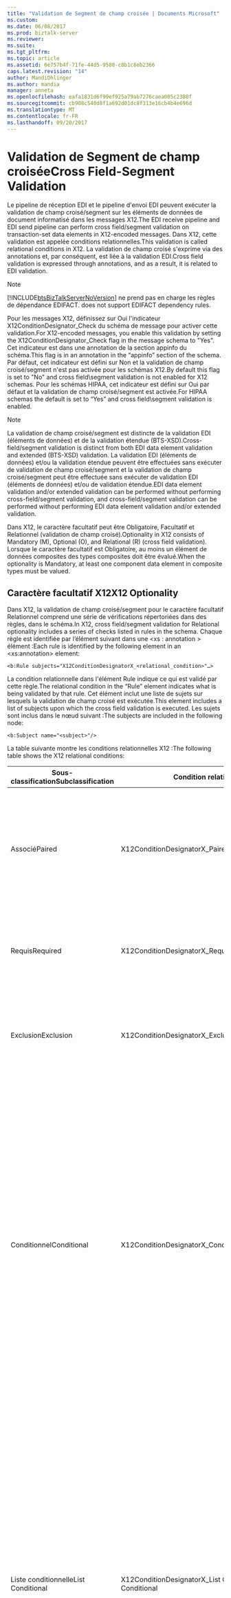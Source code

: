 ```yaml
---
title: "Validation de Segment de champ croisée | Documents Microsoft"
ms.custom: 
ms.date: 06/08/2017
ms.prod: biztalk-server
ms.reviewer: 
ms.suite: 
ms.tgt_pltfrm: 
ms.topic: article
ms.assetid: 6e757b4f-71fe-44d5-9580-c8b1c8eb2366
caps.latest.revision: "14"
author: MandiOhlinger
ms.author: mandia
manager: anneta
ms.openlocfilehash: eafa1831d6f99ef925a79ab7276caea005c2380f
ms.sourcegitcommit: cb908c540d8f1a692d01dc8f313e16cb4b4e696d
ms.translationtype: MT
ms.contentlocale: fr-FR
ms.lasthandoff: 09/20/2017
---
```

# <a name="cross-field-segment-validation"></a><span data-ttu-id="6a092-102">Validation de Segment de champ croisée</span><span class="sxs-lookup"><span data-stu-id="6a092-102">Cross Field-Segment Validation</span></span>
<span data-ttu-id="6a092-103">Le pipeline de réception EDI et le pipeline d'envoi EDI peuvent exécuter la validation de champ croisé/segment sur les éléments de données de document informatisé dans les messages X12.</span><span class="sxs-lookup"><span data-stu-id="6a092-103">The EDI receive pipeline and EDI send pipeline can perform cross field/segment validation on transaction-set data elements in X12-encoded messages.</span></span> <span data-ttu-id="6a092-104">Dans X12, cette validation est appelée conditions relationnelles.</span><span class="sxs-lookup"><span data-stu-id="6a092-104">This validation is called relational conditions in X12.</span></span> <span data-ttu-id="6a092-105">La validation de champ croisé s'exprime via des annotations et, par conséquent, est liée à la validation EDI.</span><span class="sxs-lookup"><span data-stu-id="6a092-105">Cross field validation is expressed through annotations, and as a result, it is related to EDI validation.</span></span>  
  
> [!NOTE]
>  [!INCLUDE[btsBizTalkServerNoVersion](../includes/btsbiztalkservernoversion-md.md)]<span data-ttu-id="6a092-106"> ne prend pas en charge les règles de dépendance EDIFACT.</span><span class="sxs-lookup"><span data-stu-id="6a092-106"> does not support EDIFACT dependency rules.</span></span>  
  
 <span data-ttu-id="6a092-107">Pour les messages X12, définissez sur Oui l'indicateur X12ConditionDesignator_Check du schéma de message pour activer cette validation.</span><span class="sxs-lookup"><span data-stu-id="6a092-107">For X12-encoded messages, you enable this validation by setting the X12ConditionDesignator_Check flag in the message schema to "Yes".</span></span> <span data-ttu-id="6a092-108">Cet indicateur est dans une annotation de la section appinfo du schéma.</span><span class="sxs-lookup"><span data-stu-id="6a092-108">This flag is in an annotation in the “appinfo” section of the schema.</span></span> <span data-ttu-id="6a092-109">Par défaut, cet indicateur est défini sur Non et la validation de champ croisé/segment n'est pas activée pour les schémas X12.</span><span class="sxs-lookup"><span data-stu-id="6a092-109">By default this flag is set to "No" and cross field\segment validation is not enabled for X12 schemas.</span></span> <span data-ttu-id="6a092-110">Pour les schémas HIPAA, cet indicateur est défini sur Oui par défaut et la validation de champ croisé/segment est activée.</span><span class="sxs-lookup"><span data-stu-id="6a092-110">For HIPAA schemas the default is set to “Yes” and cross field\segment validation is enabled.</span></span>  
  
> [!NOTE]
>  <span data-ttu-id="6a092-111">La validation de champ croisé/segment est distincte de la validation EDI (éléments de données) et de la validation étendue (BTS-XSD).</span><span class="sxs-lookup"><span data-stu-id="6a092-111">Cross-field/segment validation is distinct from both EDI data element validation and extended (BTS-XSD) validation.</span></span> <span data-ttu-id="6a092-112">La validation EDI (éléments de données) et/ou la validation étendue peuvent être effectuées sans exécuter de validation de champ croisé/segment et la validation de champ croisé/segment peut être effectuée sans exécuter de validation EDI (éléments de données) et/ou de validation étendue.</span><span class="sxs-lookup"><span data-stu-id="6a092-112">EDI data element validation and/or extended validation can be performed without performing cross-field/segment validation, and cross-field/segment validation can be performed without performing EDI data element validation and/or extended validation.</span></span>  
  
 <span data-ttu-id="6a092-113">Dans X12, le caractère facultatif peut être Obligatoire, Facultatif et Relationnel (validation de champ croisé).</span><span class="sxs-lookup"><span data-stu-id="6a092-113">Optionality in X12 consists of Mandatory (M), Optional (O), and Relational (R) (cross field validation).</span></span> <span data-ttu-id="6a092-114">Lorsque le caractère facultatif est Obligatoire, au moins un élément de données composites des types composites doit être évalué.</span><span class="sxs-lookup"><span data-stu-id="6a092-114">When the optionality is Mandatory, at least one component data element in composite types must be valued.</span></span>  
  
## <a name="x12-optionality"></a><span data-ttu-id="6a092-115">Caractère facultatif X12</span><span class="sxs-lookup"><span data-stu-id="6a092-115">X12 Optionality</span></span>  
 <span data-ttu-id="6a092-116">Dans X12, la validation de champ croisé/segment pour le caractère facultatif Relationnel comprend une série de vérifications répertoriées dans des règles, dans le schéma.</span><span class="sxs-lookup"><span data-stu-id="6a092-116">In X12, cross field/segment validation for Relational optionality includes a series of checks listed in rules in the schema.</span></span> <span data-ttu-id="6a092-117">Chaque règle est identifiée par l’élément suivant dans une \<xs : annotation > élément :</span><span class="sxs-lookup"><span data-stu-id="6a092-117">Each rule is identified by the following element in an \<xs:annotation> element:</span></span>  
  
```  
<b:Rule subjects="X12ConditionDesignatorX_<relational_condition>"…>  
```  
  
 <span data-ttu-id="6a092-118">La condition relationnelle dans l'élément Rule indique ce qui est validé par cette règle.</span><span class="sxs-lookup"><span data-stu-id="6a092-118">The relational condition in the “Rule” element indicates what is being validated by that rule.</span></span> <span data-ttu-id="6a092-119">Cet élément inclut une liste de sujets sur lesquels la validation de champ croisé est exécutée.</span><span class="sxs-lookup"><span data-stu-id="6a092-119">This element includes a list of subjects upon which the cross field validation is executed.</span></span> <span data-ttu-id="6a092-120">Les sujets sont inclus dans le nœud suivant :</span><span class="sxs-lookup"><span data-stu-id="6a092-120">The subjects are included in the following node:</span></span>  
  
```  
<b:Subject name="<subject>"/>  
```  
  
 <span data-ttu-id="6a092-121">La table suivante montre les conditions relationnelles X12 :</span><span class="sxs-lookup"><span data-stu-id="6a092-121">The following table shows the X12 relational conditions:</span></span>  
  
|<span data-ttu-id="6a092-122">Sous-classification</span><span class="sxs-lookup"><span data-stu-id="6a092-122">Subclassification</span></span>|<span data-ttu-id="6a092-123">Condition relationnelle</span><span class="sxs-lookup"><span data-stu-id="6a092-123">Relational Condition</span></span>|<span data-ttu-id="6a092-124"> Description</span><span class="sxs-lookup"><span data-stu-id="6a092-124">Description</span></span>|  
|-----------------------|--------------------------|-----------------|  
|<span data-ttu-id="6a092-125">Associé</span><span class="sxs-lookup"><span data-stu-id="6a092-125">Paired</span></span>|<span data-ttu-id="6a092-126">X12ConditionDesignatorX_Paired</span><span class="sxs-lookup"><span data-stu-id="6a092-126">X12ConditionDesignatorX_Paired</span></span>|<span data-ttu-id="6a092-127">Si l'un des éléments du sujet spécifiés dans la condition relationnelle est présent, tous les éléments du sujet spécifiés doivent être présents.</span><span class="sxs-lookup"><span data-stu-id="6a092-127">If any of the subject elements specified in the relational condition is present, then all of the subject elements specified must be present.</span></span>|  
|<span data-ttu-id="6a092-128">Requis</span><span class="sxs-lookup"><span data-stu-id="6a092-128">Required</span></span>|<span data-ttu-id="6a092-129">X12ConditionDesignatorX_Required</span><span class="sxs-lookup"><span data-stu-id="6a092-129">X12ConditionDesignatorX_Required</span></span>|<span data-ttu-id="6a092-130">Au moins un des éléments du sujet spécifiés dans la condition relationnelle doit être présent.</span><span class="sxs-lookup"><span data-stu-id="6a092-130">At least one of the subject elements specified in the relational condition must be present.</span></span>|  
|<span data-ttu-id="6a092-131">Exclusion</span><span class="sxs-lookup"><span data-stu-id="6a092-131">Exclusion</span></span>|<span data-ttu-id="6a092-132">X12ConditionDesignatorX_Exclusion</span><span class="sxs-lookup"><span data-stu-id="6a092-132">X12ConditionDesignatorX_Exclusion</span></span>|<span data-ttu-id="6a092-133">Pas plus d'un des éléments du sujet spécifiés dans la condition relationnelle ne peut être présent.</span><span class="sxs-lookup"><span data-stu-id="6a092-133">Not more than one of the subject elements specified in the relational condition may be present.</span></span>|  
|<span data-ttu-id="6a092-134">Conditionnel</span><span class="sxs-lookup"><span data-stu-id="6a092-134">Conditional</span></span>|<span data-ttu-id="6a092-135">X12ConditionDesignatorX_Conditional</span><span class="sxs-lookup"><span data-stu-id="6a092-135">X12ConditionDesignatorX_Conditional</span></span>|<span data-ttu-id="6a092-136">Si le premier élément du sujet spécifié dans la condition relationnelle est présent, tous les autres éléments du sujet doivent être présents.</span><span class="sxs-lookup"><span data-stu-id="6a092-136">If the first subject element specified in the relational condition is present, then all other subject elements must be present.</span></span> <span data-ttu-id="6a092-137">N'importe quel élément non spécifié comme premier élément de la condition peut apparaître sans que le premier élément ne soit nécessairement présent.</span><span class="sxs-lookup"><span data-stu-id="6a092-137">Any or all of the elements not specified as the first element in the condition may appear without requiring that the first element be present.</span></span> <span data-ttu-id="6a092-138">L'ordre des éléments dans la condition ne doit pas nécessairement être le même que celui des éléments de données dans les segments de données.</span><span class="sxs-lookup"><span data-stu-id="6a092-138">The order of the elements in the condition does not have to be the same as the order of the data elements in the data segments.</span></span>|  
|<span data-ttu-id="6a092-139">Liste conditionnelle</span><span class="sxs-lookup"><span data-stu-id="6a092-139">List Conditional</span></span>|<span data-ttu-id="6a092-140">X12ConditionDesignatorX_List Conditional</span><span class="sxs-lookup"><span data-stu-id="6a092-140">X12ConditionDesignatorX_List Conditional</span></span>|<span data-ttu-id="6a092-141">Si le premier élément du sujet spécifié dans la condition relationnelle est présent, au moins un des éléments du sujet restants doit être présent.</span><span class="sxs-lookup"><span data-stu-id="6a092-141">If the first subject element specified in the relational condition is present, then at least one of the remaining subject elements must be present.</span></span> <span data-ttu-id="6a092-142">N'importe quel élément non spécifié comme premier élément de la condition peut apparaître sans que le premier élément ne soit nécessairement présent.</span><span class="sxs-lookup"><span data-stu-id="6a092-142">Any or all of the elements not specified as the first element in the condition may appear without requiring that the first element be present.</span></span> <span data-ttu-id="6a092-143">L'ordre des éléments dans la condition ne doit pas nécessairement être le même que celui des éléments de données dans les segments de données.</span><span class="sxs-lookup"><span data-stu-id="6a092-143">The order of the elements in the condition does not have to be the same as the order of the data elements in the data segments.</span></span>|  
  
## <a name="see-also"></a><span data-ttu-id="6a092-144">Voir aussi</span><span class="sxs-lookup"><span data-stu-id="6a092-144">See Also</span></span>  
 [<span data-ttu-id="6a092-145">Validation des messages EDI</span><span class="sxs-lookup"><span data-stu-id="6a092-145">EDI Message Validation</span></span>](../core/edi-message-validation.md)
